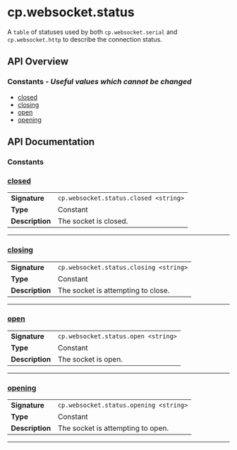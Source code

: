 # cp.websocket.status

A `table` of statuses used by both `cp.websocket.serial` and `cp.websocket.http` to describe the connection status.

## API Overview
### **Constants** - _Useful values which cannot be changed_
 * [closed](#closed)
 * [closing](#closing)
 * [open](#open)
 * [opening](#opening)


## API Documentation

### Constants


### [closed](#closed)

|                                             |                                                                                     |
| --------------------------------------------|-------------------------------------------------------------------------------------|
| **Signature**                               | `cp.websocket.status.closed <string>`                                                                    |
| **Type**                                    | Constant                                                                     |
| **Description**                             | The socket is closed.                                                                     |

---

### [closing](#closing)

|                                             |                                                                                     |
| --------------------------------------------|-------------------------------------------------------------------------------------|
| **Signature**                               | `cp.websocket.status.closing <string>`                                                                    |
| **Type**                                    | Constant                                                                     |
| **Description**                             | The socket is attempting to close.                                                                     |

---

### [open](#open)

|                                             |                                                                                     |
| --------------------------------------------|-------------------------------------------------------------------------------------|
| **Signature**                               | `cp.websocket.status.open <string>`                                                                    |
| **Type**                                    | Constant                                                                     |
| **Description**                             | The socket is open.                                                                     |

---

### [opening](#opening)

|                                             |                                                                                     |
| --------------------------------------------|-------------------------------------------------------------------------------------|
| **Signature**                               | `cp.websocket.status.opening <string>`                                                                    |
| **Type**                                    | Constant                                                                     |
| **Description**                             | The socket is attempting to open.                                                                     |

---
